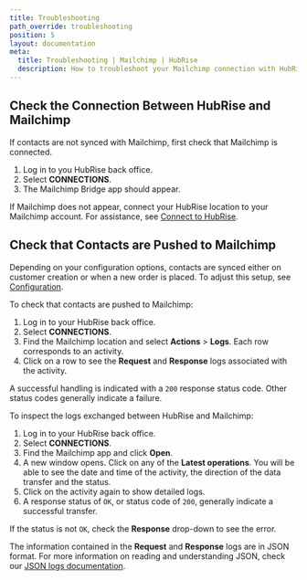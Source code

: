 ```yaml
---
title: Troubleshooting
path_override: troubleshooting
position: 5
layout: documentation
meta:
  title: Troubleshooting | Mailchimp | HubRise
  description: How to troubleshoot your Mailchimp connection with HubRise. Follow these instructions to resolve common issues.
---
```


## Check the Connection Between HubRise and Mailchimp

If contacts are not synced with Mailchimp, first check that Mailchimp is connected.

1. Log in to you HubRise back office.
1. Select **CONNECTIONS**.
1. The Mailchimp Bridge app should appear.

If Mailchimp does not appear, connect your HubRise location to your Mailchimp account. For assistance, see [Connect to HubRise](/apps/mailchimp/connect-hubrise).

## Check that Contacts are Pushed to Mailchimp

Depending on your configuration options, contacts are synced either on customer creation or when a new order is placed. To adjust this setup, see [Configuration](/apps/mailchimp/configuration).

To check that contacts are pushed to Mailchimp:

1. Log in to your HubRise back office.
1. Select **CONNECTIONS**.
1. Find the Mailchimp location and select **Actions** > **Logs**. Each row corresponds to an activity.
1. Click on a row to see the **Request** and **Response** logs associated with the activity.

A successful handling is indicated with a `200` response status code. Other status codes generally indicate a failure.

To inspect the logs exchanged between HubRise and Mailchimp:

1. Log in to your HubRise back office.
1. Select **CONNECTIONS**.
1. Find the Mailchimp app and click **Open**.
1. A new window opens. Click on any of the **Latest operations**. You will be able to see the date and time of the activity, the direction of the data transfer and the status.
1. Click on the activity again to show detailed logs.
1. A response status of `OK`, or status code of `200`, generally indicate a successful transfer.

If the status is not `OK`, check the **Response** drop-down to see the error.

The information contained in the **Request** and **Response** logs are in JSON format. For more information on reading and understanding JSON, check our [JSON logs documentation](/docs/hubrise-logs/overview).
